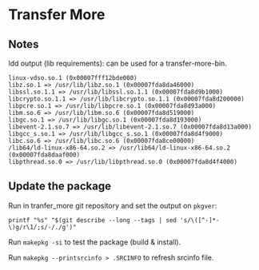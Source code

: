# Transfer More

## Notes

ldd output (lib requirements): can be used for a transfer-more-bin.

	linux-vdso.so.1 (0x00007fff12bde000)
	libz.so.1 => /usr/lib/libz.so.1 (0x00007fda8da46000)
	libssl.so.1.1 => /usr/lib/libssl.so.1.1 (0x00007fda8d9b1000)
	libcrypto.so.1.1 => /usr/lib/libcrypto.so.1.1 (0x00007fda8d200000)
	libpcre.so.1 => /usr/lib/libpcre.so.1 (0x00007fda8d93a000)
	libm.so.6 => /usr/lib/libm.so.6 (0x00007fda8d519000)
	libgc.so.1 => /usr/lib/libgc.so.1 (0x00007fda8d193000)
	libevent-2.1.so.7 => /usr/lib/libevent-2.1.so.7 (0x00007fda8d13a000)
	libgcc_s.so.1 => /usr/lib/libgcc_s.so.1 (0x00007fda8d4f9000)
	libc.so.6 => /usr/lib/libc.so.6 (0x00007fda8ce00000)
	/lib64/ld-linux-x86-64.so.2 => /usr/lib64/ld-linux-x86-64.so.2 (0x00007fda8daaf000)
	libpthread.so.0 => /usr/lib/libpthread.so.0 (0x00007fda8d4f4000)

## Update the package

Run in tranfer_more git repository and set the output on `pkgver`:

    printf "%s" "$(git describe --long --tags | sed 's/\([^-]*-\)g/r\1/;s/-/./g')"

Run `makepkg -si` to test the package (build & install).

Run `makepkg --printsrcinfo > .SRCINFO` to refresh srcinfo file.
